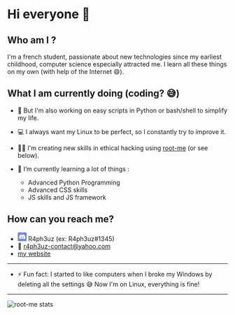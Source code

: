 # Hi everyone 👋

<!-- It's nice to look at this code but look at the code of my other repositories instead 😀 -->

## Who am I ?

I'm a french student, passionate about new technologies since my earliest childhood, computer science especially attracted me.
I learn all these things on my own (with help of the Internet :smile:).

## What I am currently doing (coding? 😅)

- 🐍 But I'm also working on easy scripts in Python or bash/shell to simplify my life.
- 💻 I always want my Linux to be perfect, so I constantly try to improve it.
- 🏴‍☠️ I'm creating new skills in ethical hacking using [root-me](https://www.root-me.org/R4ph3uz) (or see below).
- 🌱 I’m currently learning a lot of things :

    - Advanced Python Programming
    - Advanced CSS skills 
    - JS skills and JS framework


## How can you reach me?
- ![Discord](https://github.com/R4ph3uz/r4ph3uz/blob/main/discord.png) R4ph3uz (ex: R4ph3uz#1345)
- 📧 [r4ph3uz-contact@yahoo.com](mailto:r4ph3uz-contact@yahoo.com)
- [my website](https://raphael.euzeby.com)
___
- ⚡ Fun fact: I started to like computers when I broke my Windows by deleting all the settings 😅
    Now I'm on Linux, everything is fine!
___
![root-me stats](https://root-me-diff.vercel.app/rm-gh?nickname=R4ph3uz&gstats=show&style=dark)
